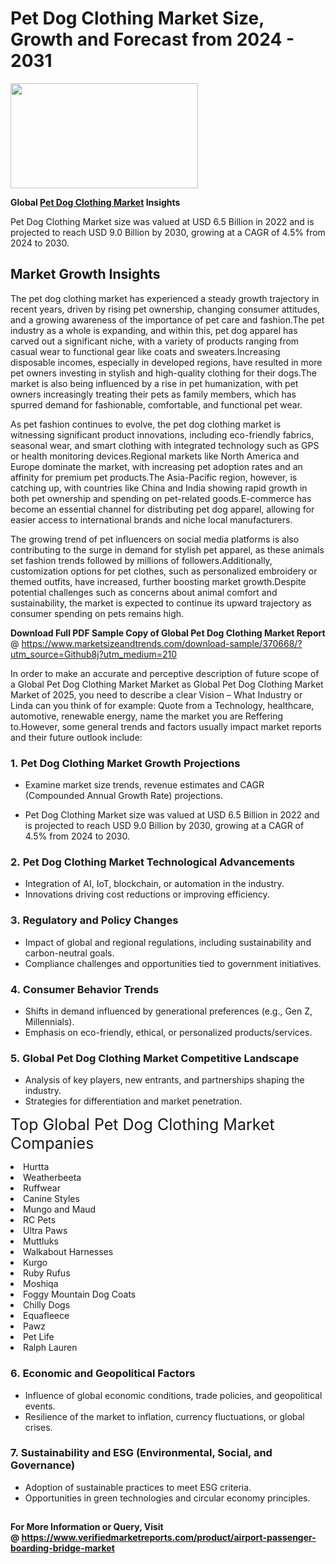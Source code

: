 <H1>Pet Dog Clothing Market Size, Growth and Forecast from 2024 - 2031</H1><img class="aligncenter size-medium wp-image-584254" src="https://thirdeyenews.in/wp-content/uploads/2024/09/Global-Market-Research-300x168.jpeg" alt="" width="300" height="168" /><p><strong>Global&nbsp;<a href="https://www.marketsizeandtrends.com/download-sample/370668/?utm_source=Github8j?utm_medium=210">Pet Dog Clothing Market</a> Insights</strong></p><p>Pet Dog Clothing Market size was valued at USD 6.5 Billion in 2022 and is projected to reach USD 9.0 Billion by 2030, growing at a CAGR of 4.5% from 2024 to 2030.</p><p><h2>Market Growth Insights</h2> <p>The pet dog clothing market has experienced a steady growth trajectory in recent years, driven by rising pet ownership, changing consumer attitudes, and a growing awareness of the importance of pet care and fashion.The pet industry as a whole is expanding, and within this, pet dog apparel has carved out a significant niche, with a variety of products ranging from casual wear to functional gear like coats and sweaters.Increasing disposable incomes, especially in developed regions, have resulted in more pet owners investing in stylish and high-quality clothing for their dogs.The market is also being influenced by a rise in pet humanization, with pet owners increasingly treating their pets as family members, which has spurred demand for fashionable, comfortable, and functional pet wear.</p> <p>As pet fashion continues to evolve, the pet dog clothing market is witnessing significant product innovations, including eco-friendly fabrics, seasonal wear, and smart clothing with integrated technology such as GPS or health monitoring devices.Regional markets like North America and Europe dominate the market, with increasing pet adoption rates and an affinity for premium pet products.The Asia-Pacific region, however, is catching up, with countries like China and India showing rapid growth in both pet ownership and spending on pet-related goods.E-commerce has become an essential channel for distributing pet dog apparel, allowing for easier access to international brands and niche local manufacturers.</p> <p>The growing trend of pet influencers on social media platforms is also contributing to the surge in demand for stylish pet apparel, as these animals set fashion trends followed by millions of followers.Additionally, customization options for pet clothes, such as personalized embroidery or themed outfits, have increased, further boosting market growth.Despite potential challenges such as concerns about animal comfort and sustainability, the market is expected to continue its upward trajectory as consumer spending on pets remains high.</p> <p><span class=""><strong>Download Full PDF Sample Copy of Global Pet Dog Clothing Market Report</strong> @ <a href="https://www.marketsizeandtrends.com/download-sample/370668/?utm_source=Github8j?utm_medium=210" target="_blank">https://www.marketsizeandtrends.com/download-sample/370668/?utm_source=Github8j?utm_medium=210</a></span></p><p>In order to make an accurate and perceptive description of future scope of a Global&nbsp;Pet Dog Clothing Market Market as Global&nbsp;Pet Dog Clothing Market Market of 2025, you need to describe a clear Vision &ndash; What Industry or Linda can you think of for example: Quote from a Technology, healthcare, automotive, renewable energy, name the market you are Reffering to.However, some general trends and factors usually impact market reports and their future outlook include:</p><h3>1.&nbsp;<strong>Pet Dog Clothing Market Growth Projections</strong></h3><ul><li>Examine market size trends, revenue estimates and CAGR (Compounded Annual Growth Rate) projections.</li><li><p>Pet Dog Clothing Market size was valued at USD 6.5 Billion in 2022 and is projected to reach USD 9.0 Billion by 2030, growing at a CAGR of 4.5% from 2024 to 2030.</p></li></ul><h3>2.&nbsp;<strong>Pet Dog Clothing Market Technological Advancements</strong></h3><ul><li>Integration of AI, IoT, blockchain, or automation in the industry.</li><li>Innovations driving cost reductions or improving efficiency.</li></ul><h3>3.&nbsp;<strong>Regulatory and Policy Changes</strong></h3><ul><li>Impact of global and regional regulations, including sustainability and carbon-neutral goals.</li><li>Compliance challenges and opportunities tied to government initiatives.</li></ul><h3>4.&nbsp;<strong>Consumer Behavior Trends</strong></h3><ul><li>Shifts in demand influenced by generational preferences (e.g., Gen Z, Millennials).</li><li>Emphasis on eco-friendly, ethical, or personalized products/services.</li></ul><h3>5.&nbsp;<strong>Global Pet Dog Clothing Market Competitive Landscape</strong></h3><ul><li>Analysis of key players, new entrants, and partnerships shaping the industry.</li><li>Strategies for differentiation and market penetration.</li></ul><p data-pm-slice="1 1 []"><span style="color: inherit; font-family: inherit; font-size: 25px;">Top Global Pet Dog Clothing Market Companies</span></p><div class="" data-test-id=""><p><li>Hurtta</li><li> Weatherbeeta</li><li> Ruffwear</li><li> Canine Styles</li><li> Mungo and Maud</li><li> RC Pets</li><li> Ultra Paws</li><li> Muttluks</li><li> Walkabout Harnesses</li><li> Kurgo</li><li> Ruby Rufus</li><li> Moshiqa</li><li> Foggy Mountain Dog Coats</li><li> Chilly Dogs</li><li> Equafleece</li><li> Pawz</li><li> Pet Life</li><li> Ralph Lauren</li></p></div><h3>6.&nbsp;<strong>Economic and Geopolitical Factors</strong></h3><ul><li>Influence of global economic conditions, trade policies, and geopolitical events.</li><li>Resilience of the market to inflation, currency fluctuations, or global crises.</li></ul><h3>7.&nbsp;<strong>Sustainability and ESG (Environmental, Social, and Governance)</strong></h3><ul><li>Adoption of sustainable practices to meet ESG criteria.</li><li>Opportunities in green technologies and circular economy principles.</li></ul><h2><strong style="font-size: 14px;">For More Information or Query, Visit @&nbsp;</strong><a style="background-color: #ffffff; font-size: 14px;" href="https://www.marketsizeandtrends.com/report/pet-dog-clothing-market/" target="_blank">https://www.verifiedmarketreports.com/product/airport-passenger-boarding-bridge-market</a></h2>